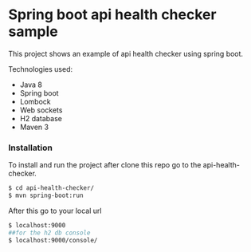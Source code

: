 # Spring boot api health checker sample


This project shows an example of api health checker using spring boot.

Technologies used:

- Java 8
- Spring boot 
- Lombock
- Web sockets
- H2 database
- Maven 3

### Installation

To install and run the project after clone this repo go to the api-health-checker.


```sh
$ cd api-health-checker/
$ mvn spring-boot:run
```

After this go to your local url 
```sh
$ localhost:9000
##for the h2 db console 
$ localhost:9000/console/
```
